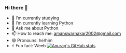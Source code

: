 ### Hi there 👋
- 🔭 I’m currently studying
- 🌱 I’m currently learning Python
- 💬 Ask me about Python
- 📫 How to reach me: amanswarnakar2002@gmail.com
- 😄 Pronouns: he/him
- ⚡ Fun fact: Weeb
[![Anurag's GitHub stats](https://github-readme-stats.vercel.app/api?username=amanswarnakar)](https://github.com/anuraghazra/github-readme-stats)
